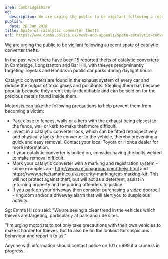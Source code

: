 ```yaml
area: Cambridgeshire
og:
  description: We are urging the public to be vigilant following a recent spate of catalytic converter thefts.
publish:
  date: 28 Jan 2020
title: Spate of catalytic converter thefts
url: https://www.cambs.police.uk/news-and-appeals/Spate-catalytic-converter-thefts
```

We are urging the public to be vigilant following a recent spate of catalytic converter thefts.

In the past week there have been 15 reported thefts of catalytic converters in Cambridge, Longstanton and Bar Hill, with thieves predominantly targeting Toyotas and Hondas in public car parks during daylight hours.

Catalytic converters are found in the exhaust system of every car and reduce the output of toxic gases and pollutants. Stealing them has become popular because they aren't easily identifiable and can be sold on for the precious metals found inside them.

Motorists can take the following precautions to help prevent them from becoming a victim:

 * Park close to fences, walls or a kerb with the exhaust being closest to the fence, wall or kerb to make theft more difficult.
 * Invest in a catalytic converter lock, which can be fitted retrospectively and physically locks the converter to the vehicle, thereby preventing a quick and easy removal. Contact your local Toyota or Honda dealer for more information.
 * If your catalytic converter is bolted on, consider having the bolts welded to make removal difficult.
 * Mark your catalytic converter with a marking and registration system - some examples are: http://www.retainagroup.com/theisr.html and https://www.selectamark.co.uk/security-marking/cat-marking-kit. This will not protect against theft, but will act as a deterrent, assist in returning property and help bring offenders to justice.
 * If you park on your driveway then consider purchasing a video doorbell - ring.com and/or a driveway alarm that will alert you to suspicious activity.

Sgt Emma Hilson said: "We are seeing a clear trend in the vehicles which thieves are targeting, particularly at park and ride sites.

"I'm urging motorists to not only take precautions with their own vehicles to make it harder for thieves, but to also be on the lookout for suspicious behaviour and report it to us."

Anyone with information should contact police on 101 or 999 if a crime is in progress.
